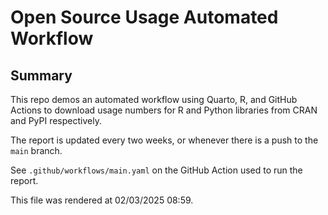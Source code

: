 

# Open Source Usage Automated Workflow

## Summary

This repo demos an automated workflow using Quarto, R, and GitHub
Actions to download usage numbers for R and Python libraries from CRAN
and PyPI respectively.

The report is updated every two weeks, or whenever there is a push to
the `main` branch.

See `.github/workflows/main.yaml` on the GitHub Action used to run the
report.

This file was rendered at 02/03/2025 08:59.
